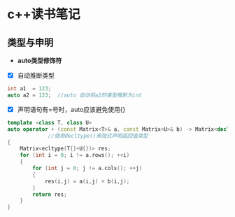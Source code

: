 # c++读书笔记
## 类型与申明
- __auto类型修饰符__
- [x] 自动推断类型
```cpp
int a1  = 123;
auto a2 = 123;  //auto 自动将a2的类型推断为int
```

- [x] 声明语句有=号时，auto应该避免使用{}
```cpp
template <class T, class U>
auto operator + (const Matrix<T>& a, const Matrix<U>& b) -> Matrix<decltype(T{}+U{})>   // ->为后置返回类型语法 
             //使用decltype()来隐式声明返回值类型
{
    Matrix<ecltype(T{}+U{})> res;
    for (int i = 0; i != a.rows(); ++i)
    {
        for (int j = 0; j != a.cols(); ++j)
        {
            res(i,j) = a(i,j) + b(i,j);
        }
        return res;
    }
}

